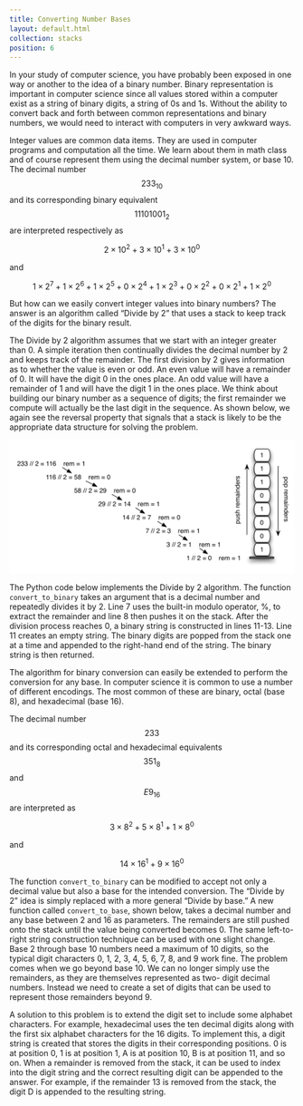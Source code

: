 ```yaml
---
title: Converting Number Bases
layout: default.html
collection: stacks
position: 6
---
```


In your study of computer science, you have probably been exposed in one way or another to the idea of a binary number. Binary representation is important in computer science since all values stored within a computer exist as a string of binary digits, a string of 0s and 1s. Without the ability to convert back and forth between common representations and binary numbers, we would need to interact with computers in very awkward ways.

Integer values are common data items. They are used in computer programs and computation all the time. We learn about them in math class and of course represent them using the decimal number system, or base 10. The decimal number $$233_{10}$$ and its corresponding binary equivalent $$11101001_2$$ are interpreted respectively as

$$2\times10^{2} + 3\times10^{1} + 3\times10^{0}$$

and

$$1\times2^{7} + 1\times2^{6} + 1\times2^{5} + 0\times2^{4} + 1\times2^{3} + 0\times2^{2} + 0\times2^{1} + 1\times2^{0}$$

But how can we easily convert integer values into binary numbers? The answer is an algorithm called “Divide by 2” that uses a stack to keep track of the digits for the binary result.

The Divide by 2 algorithm assumes that we start with an integer greater than 0. A simple iteration then continually divides the decimal number by 2 and keeps track of the remainder. The first division by 2 gives information as to whether the value is even or odd. An even value will have a remainder of 0. It will have the digit 0 in the ones place. An odd value will have a remainder of 1 and will have the digit 1 in the ones place. We think about building our binary number as a sequence of digits; the first remainder we compute will actually be the last digit in the sequence. As shown below, we again see the reversal property that signals that a stack is likely to be the appropriate data structure for solving the problem.

![Decimal-to-binary conversion](figures/decimal-to-binary.png)

The Python code below implements the Divide by 2 algorithm. The function `convert_to_binary` takes an argument that is a decimal number and repeatedly divides it by 2. Line 7 uses the built-in modulo operator, %, to extract the remainder and line 8 then pushes it on the stack. After the division process reaches 0, a binary string is constructed in lines 11-13. Line 11 creates an empty string. The binary digits are popped from the stack one at a time and appended to the right-hand end of the string. The binary string is then returned.

<!-- literate stacks/binary_conversion.py -->

The algorithm for binary conversion can easily be extended to perform the conversion for any base. In computer science it is common to use a number of different encodings. The most common of these are binary, octal (base 8), and hexadecimal (base 16).

The decimal number $$233$$ and its corresponding octal and hexadecimal equivalents $$351_{8}$$ and $$E9_{16}$$ are interpreted as

$$3\times8^{2} + 5\times8^{1} + 1\times8^{0}$$

and

$$14\times16^{1} + 9\times16^{0}$$

The function `convert_to_binary` can be modified to accept not only a decimal value but also a base for the intended conversion. The “Divide by 2” idea is simply replaced with a more general “Divide by base.” A new function called `convert_to_base`, shown below, takes a decimal number and any base between 2 and 16 as parameters. The remainders are still pushed onto the stack until the value being converted becomes 0. The same left-to-right string construction technique can be used with one slight change. Base 2 through base 10 numbers need a maximum of 10 digits, so the typical digit characters 0, 1, 2, 3, 4, 5, 6, 7, 8, and 9 work fine. The problem comes when we go beyond base 10. We can no longer simply use the remainders, as they are themselves represented as two- digit decimal numbers. Instead we need to create a set of digits that can be used to represent those remainders beyond 9.

<!-- literate stacks/base_conversion.py -->

A solution to this problem is to extend the digit set to include some alphabet characters. For example, hexadecimal uses the ten decimal digits along with the first six alphabet characters for the 16 digits. To implement this, a digit string is created that stores the digits in their corresponding positions. 0 is at position 0, 1 is at position 1, A is at position 10, B is at position 11, and so on. When a remainder is removed from the stack, it can be used to index into the digit string and the correct resulting digit can be appended to the answer. For example, if the remainder 13 is removed from the stack, the digit D is appended to the resulting string.
